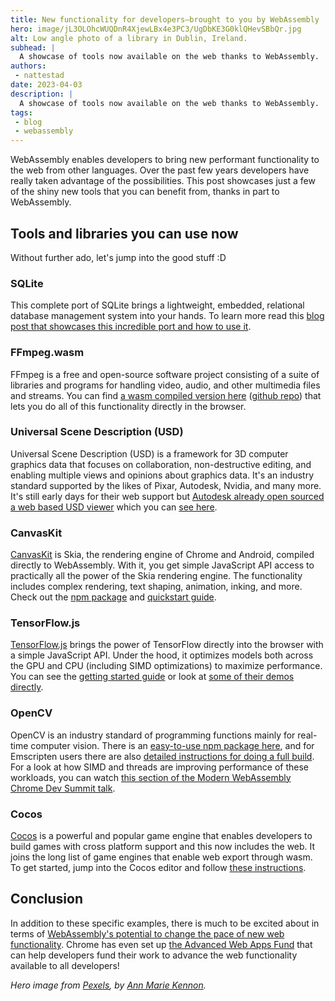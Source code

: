 ```yaml
---
title: New functionality for developers—brought to you by WebAssembly
hero: image/jL3OLOhcWUQDnR4XjewLBx4e3PC3/UgDbKE3G0klQHevSBbQr.jpg
alt: Low angle photo of a library in Dublin, Ireland.
subhead: |
  A showcase of tools now available on the web thanks to WebAssembly.
authors:
 - nattestad
date: 2023-04-03
description: |
  A showcase of tools now available on the web thanks to WebAssembly.
tags:
 - blog
 - webassembly
---
```


WebAssembly enables developers to bring new performant functionality to the web from other languages. Over the past few years developers have really taken advantage of the possibilities. This post showcases just a few of the shiny new tools that you can benefit from, thanks in part to WebAssembly.

## Tools and libraries you can use now

Without further ado, let's jump into the good stuff :D

### SQLite

This complete port of SQLite brings a lightweight, embedded, relational database management system into your hands. To learn more read this [blog post that showcases this incredible port and how to use it](https://developer.chrome.com/blog/sqlite-wasm-in-the-browser-backed-by-the-origin-private-file-system/).

### FFmpeg.wasm

FFmpeg is a free and open-source software project consisting of a suite of libraries and programs for handling video, audio, and other multimedia files and streams. You can find [a wasm compiled version here](https://ffmpegwasm.netlify.app/) ([github repo](https://github.com/ffmpegwasm/ffmpeg.wasm)) that lets you do all of this functionality directly in the browser.

### Universal Scene Description (USD)

Universal Scene Description (USD) is a framework for 3D computer graphics data that focuses on collaboration, non-destructive editing, and enabling multiple views and opinions about graphics data. It's an industry standard supported by the likes of Pixar, Autodesk, Nvidia, and many more. It's still early days for their web support but [Autodesk already open sourced a web based USD viewer](https://www.keanw.com/2022/02/autodesk-open-sources-web-based-usd-viewing-implementation.html) which you can [see here](https://github.com/autodesk-forks/USD/tree/hdJavaScript).

### CanvasKit

[CanvasKit](https://skia.org/docs/user/modules/canvaskit/) is Skia, the rendering engine of Chrome and Android, compiled directly to WebAssembly. With it, you get simple JavaScript API access to practically all the power of the Skia rendering engine. The functionality includes complex rendering, text shaping, animation, inking, and more. Check out the [npm package](https://www.npmjs.com/package/canvaskit-wasm) and [quickstart guide](https://skia.org/docs/user/modules/quickstart/).

### TensorFlow.js

[TensorFlow.js](https://www.tensorflow.org/js) brings the power of TensorFlow directly into the browser with a simple JavaScript API. Under the hood, it optimizes models both across the GPU and CPU (including SIMD optimizations) to maximize performance. You can see the [getting started guide](https://www.tensorflow.org/js/tutorials) or look at [some of their demos directly](https://www.tensorflow.org/js/demos).

### OpenCV

OpenCV is an industry standard of programming functions mainly for real-time computer vision. There is an [easy-to-use npm package here](https://www.npmjs.com/package/opencv-wasm), and for Emscripten users there are also [detailed instructions for doing a full build](https://docs.opencv.org/4.x/d4/da1/tutorial_js_setup.html). For a look at how SIMD and threads are improving performance of these workloads, you can watch [this section of the Modern WebAssembly Chrome Dev Summit talk](https://youtu.be/kZrl91SPSpc?t=688).

### Cocos

[Cocos](https://www.cocos.com/en) is a powerful and popular game engine that enables developers to build games with cross platform support and this now includes the web. It joins the long list of game engines that enable web export through wasm. To get started, jump into the Cocos editor and follow [these instructions](https://docs.cocos.com/creator/2.3/manual/en/publish/publish-web.html). 

## Conclusion

In addition to these specific examples, there is much to be excited about in terms of [WebAssembly's potential to change the pace of new web functionality](https://blog.chromium.org/2023/04/how-webassembly-is-accelerating-new-web.html). Chrome has even set up [the Advanced Web Apps Fund](https://developer.chrome.com/blog/advanced-web-apps-fund/) that can help developers fund their work to advance the web functionality available to all developers!

_Hero image from [Pexels](https://www.pexels.com/photo/low-angle-photography-of-library-1296000/), by [Ann Marie Kennon](https://www.pexels.com/@ann-marie-kennon-547933/)._
